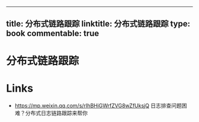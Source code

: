 
---
title: 分布式链路跟踪
linktitle: 分布式链路跟踪
type: book
commentable: true
---

# 分布式链路跟踪

# Links

- https://mp.weixin.qq.com/s/rIhBHiGWrfZVG8wZfUksjQ 日志排查问题困难？分布式日志链路跟踪来帮你

    